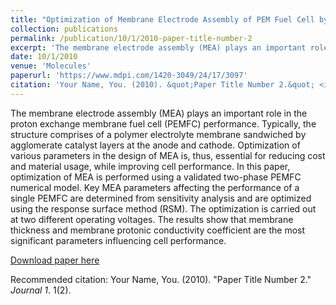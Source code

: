 ```yaml
---
title: "Optimization of Membrane Electrode Assembly of PEM Fuel Cell by Response Surface Method"
collection: publications
permalink: /publication/10/1/2010-paper-title-number-2
excerpt: 'The membrane electrode assembly (MEA) plays an important role in the proton exchange membrane fuel cell (PEMFC) performance. Typically, the structure comprises of a polymer electrolyte membrane sandwiched by agglomerate catalyst layers at the anode and cathode. Optimization of various parameters in the design of MEA is, thus, essential for reducing cost and material usage, while improving cell performance. In this paper, optimization of MEA is performed using a validated two-phase PEMFC numerical model. Key MEA parameters affecting the performance of a single PEMFC are determined from sensitivity analysis and are optimized using the response surface method (RSM). The optimization is carried out at two different operating voltages. The results show that membrane thickness and membrane protonic conductivity coefficient are the most significant parameters influencing cell performance.'
date: 10/1/2010
venue: 'Molecules'
paperurl: 'https://www.mdpi.com/1420-3049/24/17/3097'
citation: 'Your Name, You. (2010). &quot;Paper Title Number 2.&quot; <i>Journal 1</i>. 1(2).'
---
```

The membrane electrode assembly (MEA) plays an important role in the proton exchange membrane fuel cell (PEMFC) performance. Typically, the structure comprises of a polymer electrolyte membrane sandwiched by agglomerate catalyst layers at the anode and cathode. Optimization of various parameters in the design of MEA is, thus, essential for reducing cost and material usage, while improving cell performance. In this paper, optimization of MEA is performed using a validated two-phase PEMFC numerical model. Key MEA parameters affecting the performance of a single PEMFC are determined from sensitivity analysis and are optimized using the response surface method (RSM). The optimization is carried out at two different operating voltages. The results show that membrane thickness and membrane protonic conductivity coefficient are the most significant parameters influencing cell performance.

[Download paper here](https://www.mdpi.com/1420-3049/24/17/3097)

Recommended citation: Your Name, You. (2010). "Paper Title Number 2." <i>Journal 1</i>. 1(2).